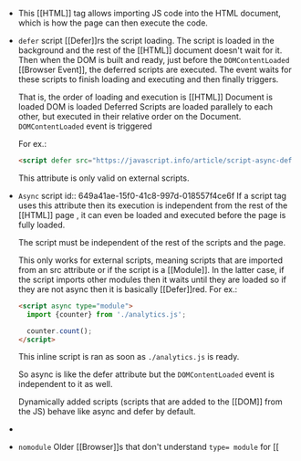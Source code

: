- This [[HTML]] tag allows importing JS code into the HTML document, which is how the page can then execute the code.
- ``defer`` script
  [[Defer]]rs the script loading.
  The script is loaded in the background and the rest of the [[HTML]] document doesn't wait for it. Then when the DOM is built and ready, just before the ``DOMContentLoaded`` [[Browser Event]], the deferred scripts are executed. The event waits for these scripts to finish loading and executing and then finally triggers.
  
  That is, the order of loading and execution is
  [[HTML]] Document is loaded
  DOM is loaded
  Deferred Scripts are loaded parallely to each other, but executed in their relative order on the Document.
  ``DOMContentLoaded`` event is triggered
  
  For ex.:
  ```html
  <script defer src="https://javascript.info/article/script-async-defer/long.js"></script>
  ```
  This attribute is only valid on external scripts.
- ``Async`` script
  id:: 649a41ae-15f0-41c8-997d-018557f4ce6f
  If a script tag uses this attribute then its execution is independent from the rest of the [[HTML]] page , it can even be loaded and executed before the page is fully loaded. 
  
  The script must be independent of the rest of the scripts and the page.
  
  This only works for external scripts, meaning scripts that are imported from an src attribute
  or if the script is a [[Module]]. In the latter case, if the script imports other modules then it waits until they are loaded so if they are not async then it is basically [[Defer]]red.
  For ex.:
  ```html
  <script async type="module">
    import {counter} from './analytics.js';
  
    counter.count();
  </script>
  ```
  This inline script is ran as soon as ``./analytics.js`` is ready.
  
  So async is like the defer attribute but the ``DOMContentLoaded`` event is independent to it as well. 
  
  Dynamically added scripts (scripts that are added to the [[DOM]] from the JS) behave like async and defer by default.
-
- ``nomodule``
  Older [[Browser]]s that  don't understand ``type= module`` for [[<script>]] ignore the script, but they accept this attribute and so they execute the script. Modern browsers ignore this script.
  For ex.:
  ```html
  <script type="module">
  //ignored by old browsers
  </script>
  <script nomodule>
  //ignored by new browsers
  </script>
  
  ```
- ``crossorigin``
  This attribute is necessary for cross-origin access/[[CORS]], that is when the external script being loaded is on another domain.